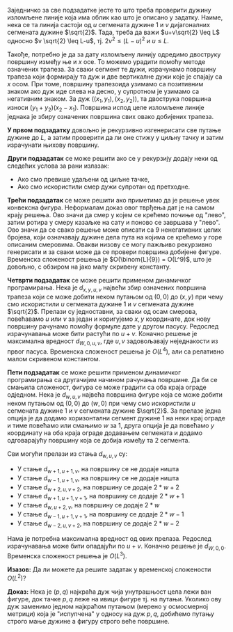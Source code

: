 

Заједничко за све подзадатке јесте то што треба проверити дужину изломљене линије која има облик као што је описано у задатку. Наиме, нека се та линија састоји од $u$ сегмената дужине $1$ и $v$ дијагоналних сегмената дужине $\sqrt{2}$. Тада, треба да важи $u+v\sqrt{2} \leq L$ односно $v \sqrt{2} \leq L-u$, тј. $2v^2 \leq (L-u)^2$ и $u \leq L$.

Такође, потребно је да за дату изломљену линију одредимо двоструку површину између ње и $x$ осе. То можемо урадити помоћу методе означених трапеза. За сваки сегмент те дужи, израчунамо површину трапеза који формирају та дуж и две вертикалне дужи које је спајају са $x$ осом. При томе, површину трапезоида узимамо са позитивним знаком ако дуж иде слева на десно, у супротном је узимамо са негативним знаком. За дуж $((x_1,y_1),(x_2,y_2))$, та двострука површина износи $(y_1+y_2)(x_2-x_1)$. Површина испод целе изломљене линије једнака је збиру означених површина свих овако добијених трапеза.

**У првом подзадатку** довољно је рекурзивно изгенерисати све путање дужине до $L$, a затим проверити да ли оне стижу у циљну тачку и затим израчунати њихову површину.

**Други подзадатак** се може решити ако се у рекурзију додају неки од следећих услова за рани излазак:
* Ако смо превише удаљени од циљне тачке,
* Ако смо искористили смер дужи супротан од претходне.

**Трећи подзадатак** се може решити ако приметимо да је решење увек конвексна фигура. Неформалам доказ овог тврђења дат је на самом крају решења. Ово значи да смер у којем се крећемо почиње од "лево", затим ротира у смеру казаљке на сату и поново се завршава у "лево". Ово значи да се свако решење може описати са $9$ ненегативних целих бројева, који означавају дужине дела пута на којима се крећемо у горе описаним смеровима. Овакви низову се могу пажљиво рекурзивно генерисати и за сваки може да се провери површина добијене фигуре. Временска сложеност решења је $O(\binom{L}{9}) = O(L^9)$, што је довољно, с обзиром на јако малу скривену константу.

**Четврти подзадатак** се може решити применом динамичког програмирања. Нека је $d_{x,y,u,v}$ највећи збир означених површина трапеза који се може добити неком путањом од $(0,0)$ до $(x,y)$ при чему смо искористили $u$ сегмената дужине $1$ и $v$ сегмената дужине $\sqrt{2}$. Прелази су једноставни, за сваки од осам смерова, повећавамо $u$ или $v$ за један и коригујемо $x,y$ координате, док нову површину рачунамо помоћу формуле дате у другом пасусу. Редослед израчунавања може бити растући по $u+v$. Коначно решење је максимална вредност $d_{W,0,u,v}$, где $u,v$ задовољавају неједнакости из првог пасуса. Временска сложеност решења је $O(L^4)$, али са релативно малом скривеном константом.

**Пети подзадатак** се може решити применом динамичког програмирања са другачијим начином рачунања површине. Да би се смањила сложеност, фигура се може градити са оба краја ограде одједном. Нека је $d_{w,u,v}$ највећа површина фигуре која се може добити неком путањом од $(0,0)$ до $(w,0)$ при чему смо искористили $u$ сегмената дужине $1$ и $v$ сегмената дужине $\sqrt{2}$. За прелазе једна опција је да додамо хоризонтални сегмент дужине $1$ на неки крај ограде и тиме повећамо или смањимо $w$ за 1, друга опција је да повећамо $y$ координату на оба краја ограде додавањем сегмената и додамо одговарајућу површину која се добија између та 2 сегмента. 

Сви могући прелази из стања $d_{w,u,v}$ су:

* У стање $d_{w+1,u+1,v}$, на површину се не додаје ништа
* У стање $d_{w-1,u+1,v}$, на површину се не додаје ништа
* У стање $d_{w+2,u,v+2}$, на површину се додаје $2*w+2$
* У стање $d_{w+1,u+1,v+1}$, на површину се додаје $2*w+1$
* У стање $d_{w,u+2,v}$, на површину се додаје $2*w$
* У стање $d_{w-1,u+1,v+1}$, на површину се додаје $2*w-1$
* У стање $d_{w-2,u,v+2}$, на површину се додаје $2*w-2$

Нама је потребна максимална вредност од ових прелаза. 
Редослед израчунавања може бити опадајући по $u+v$. Коначно решење је $d_{W,0,0}$. Временска сложеност решења је $O(L^3)$.

**Изазов:**
Да ли можете да решите задатак у временској сложености $O(L^2)$?

**Доказ:**
Нека је $(p,q)$ најкраћа дуж чија унутрашњост цела лежи ван фигуре, док тачке $p,q$ леже на ивици фигуре тј. на путањи. Уколико ову дуж заменимо једном најкраћом путањом (мерено у осмосмерној метрици) која је "испупчена" у односу на дуж $p,q$, добићемо путању строго мање дужине а фигуру строго веће површине.

